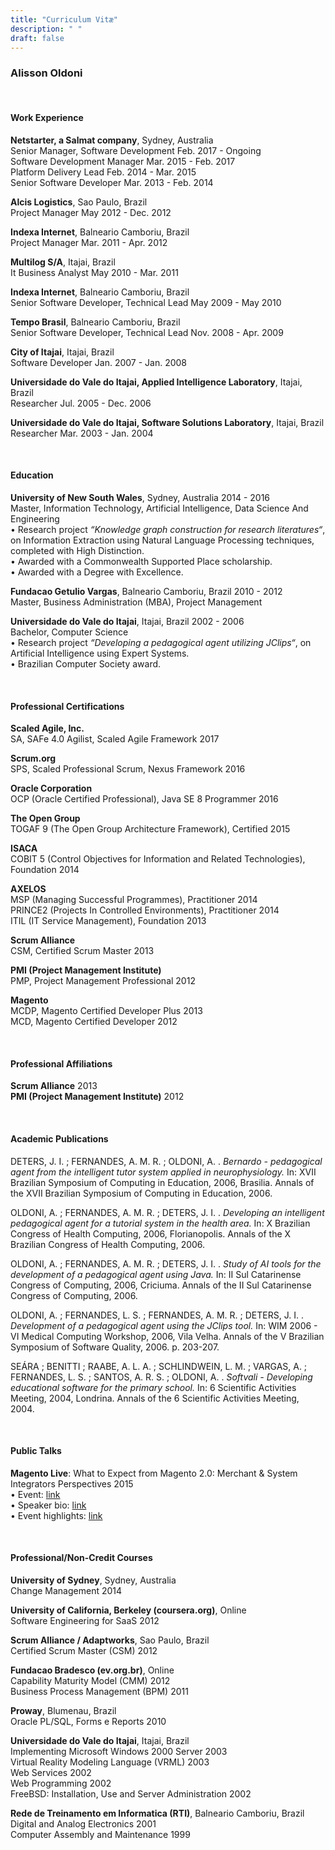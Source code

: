 ```yaml
---
title: "Curriculum Vitæ"
description: " "
draft: false
---
```


### Alisson Oldoni
  
  &nbsp;  
  
#### **Work Experience**  
  
  
**Netstarter, a Salmat company**, Sydney, Australia  
Senior Manager, Software Development <span class="pull-right">Feb. 2017 - Ongoing</span>  
Software Development Manager <span class="pull-right">Mar. 2015 - Feb. 2017</span>  
Platform Delivery Lead <span class="pull-right">Feb. 2014 - Mar. 2015</span>  
Senior Software Developer <span class="pull-right">Mar. 2013 - Feb. 2014</span>  
  
**Alcis Logistics**, Sao Paulo, Brazil  
Project Manager <span class="pull-right">May 2012 - Dec. 2012</span>  
  
**Indexa Internet**, Balneario Camboriu, Brazil  
Project Manager <span class="pull-right">Mar. 2011 - Apr. 2012</span>  
  
**Multilog S/A**, Itajai, Brazil  
It Business Analyst <span class="pull-right">May 2010 - Mar. 2011</span>  
  
**Indexa Internet**, Balneario Camboriu, Brazil  
Senior Software Developer, Technical Lead <span class="pull-right">May 2009 - May 2010</span>  
  
**Tempo Brasil**, Balneario Camboriu, Brazil  
Senior Software Developer, Technical Lead <span class="pull-right">Nov. 2008 - Apr. 2009</span>  
  
**City of Itajai**, Itajai, Brazil  
Software Developer <span class="pull-right">Jan. 2007 - Jan. 2008</span>  
  
**Universidade do Vale do Itajai, Applied Intelligence Laboratory**, Itajai, Brazil  
Researcher <span class="pull-right">Jul. 2005 - Dec. 2006</span>  
  
**Universidade do Vale do Itajai, Software Solutions Laboratory**, Itajai, Brazil  
Researcher <span class="pull-right">Mar. 2003 - Jan. 2004</span>   
  
  &nbsp;  
  
#### **Education**  
  
  
**University of New South Wales**, Sydney, Australia <span class="pull-right">2014 - 2016</span>  
Master, Information Technology, Artificial Intelligence, Data Science And Engineering  
<span class="subtext">&bull; Research project *“Knowledge graph construction for research literatures“*, on Information Extraction using Natural Language Processing techniques, completed with High Distinction.</span>  
<span class="subtext">&bull; Awarded with a Commonwealth Supported Place scholarship.</span>  
<span class="subtext">&bull; Awarded with a Degree with Excellence.</span>  
  
  
**Fundacao Getulio Vargas**, Balneario Camboriu, Brazil <span class="pull-right">2010 - 2012 </span>  
Master, Business Administration (MBA), Project Management  
  
  
**Universidade do Vale do Itajai**, Itajai, Brazil <span class="pull-right">2002 - 2006</span>  
Bachelor, Computer Science  
<span class="subtext">&bull; Research project *“Developing a pedagogical agent utilizing JClips“*, on Artificial Intelligence using Expert Systems.</span>  
<span class="subtext">&bull; Brazilian Computer Society award.</span>  
  
  &nbsp;  
  
#### **Professional Certifications**  
  
  
**Scaled Agile, Inc.**  
SA, SAFe 4.0 Agilist, Scaled Agile Framework <span class="pull-right">2017</span>  
  
**Scrum.org**  
SPS, Scaled Professional Scrum, Nexus Framework <span class="pull-right">2016</span>  
   
**Oracle Corporation**  
OCP (Oracle Certified Professional), Java SE 8 Programmer  <span class="pull-right">2016</span>  
   
**The Open Group**  
TOGAF 9 (The Open Group Architecture Framework), Certified  <span class="pull-right">2015</span>  
  
**ISACA**  
COBIT 5 (Control Objectives for Information and Related Technologies), Foundation  <span class="pull-right">2014</span>  
  
**AXELOS**  
MSP (Managing Successful Programmes), Practitioner  <span class="pull-right">2014</span>  
PRINCE2 (Projects In Controlled Environments), Practitioner  <span class="pull-right">2014</span>  
ITIL (IT Service Management), Foundation <span class="pull-right">2013</span> 
  
**Scrum Alliance**  
CSM, Certified Scrum Master <span class="pull-right">2013</span>  
  
**PMI (Project Management Institute)**  
PMP, Project Management Professional <span class="pull-right">2012</span>  
  
**Magento**  
MCDP, Magento Certified Developer Plus <span class="pull-right">2013</span>  
MCD, Magento Certified Developer <span class="pull-right">2012</span>  
  
  &nbsp;  
  
#### **Professional Affiliations**  
  
  
**Scrum Alliance** <span class="pull-right">2013</span>  
**PMI (Project Management Institute)** <span class="pull-right">2012</span>  
  
  &nbsp;  
  
#### **Academic Publications**  
  
  
DETERS, J. I. ; FERNANDES, A. M. R. ; OLDONI, A. . *Bernardo - pedagogical agent from the intelligent tutor system applied in neurophysiology.* In: XVII Brazilian Symposium of Computing in Education, 2006, Brasilia. Annals of the XVII Brazilian Symposium of Computing in Education, 2006.  
  
OLDONI, A. ; FERNANDES, A. M. R. ; DETERS, J. I. . *Developing an intelligent pedagogical agent for a tutorial system in the health area.* In: X Brazilian Congress of Health Computing, 2006, Florianopolis. Annals of the X Brazilian Congress of Health Computing, 2006.  
  
OLDONI, A. ; FERNANDES, A. M. R. ; DETERS, J. I. . *Study of AI tools for the development of a pedagogical agent using Java.* In: II Sul Catarinense Congress of Computing, 2006, Criciuma. Annals of the II Sul Catarinense Congress of Computing, 2006.  
  
OLDONI, A. ; FERNANDES, L. S. ; FERNANDES, A. M. R. ; DETERS, J. I. . *Development of a pedagogical agent using the JClips tool.* In: WIM 2006 - VI Medical Computing Workshop, 2006, Vila Velha. Annals of the V Brazilian Symposium of Software Quality, 2006. p. 203-207.  
  
SEÁRA ; BENITTI ; RAABE, A. L. A. ; SCHLINDWEIN, L. M. ; VARGAS, A. ; FERNANDES, L. S. ; SANTOS, A. R. S. ; OLDONI, A. . *Softvali - Developing educational software for the primary school.* In: 6 Scientific Activities Meeting, 2004, Londrina. Annals of the 6 Scientific Activities Meeting, 2004.  
  
  &nbsp;  
  
#### **Public Talks**  
  
  
**Magento Live**: What to Expect from Magento 2.0: Merchant & System Integrators Perspectives <span class="pull-right">2015</span>  
<span class="subtext">&bull; Event: [link](https://web.archive.org/web/20151116072938/http://magentolive.com:80/au/speakers/)</span>  
<span class="subtext">&bull; Speaker bio: [link](https://web.archive.org/web/20151116072938/http://magentolive.com:80/au/speakers/)</span>  
<span class="subtext">&bull; Event highlights: [link](https://www.youtube.com/watch?v=4_4XEt30pjA)</span>  
  
  &nbsp;  
  
#### **Professional/Non-Credit Courses**  
  
**University of Sydney**, Sydney, Australia  
Change Management <span class="pull-right">2014</span>  
  
**University of California, Berkeley (coursera.org)**, Online  
Software Engineering for SaaS <span class="pull-right">2012</span>  
  
**Scrum Alliance / Adaptworks**, Sao Paulo, Brazil  
Certified Scrum Master (CSM) <span class="pull-right">2012</span>  
  
**Fundacao Bradesco (ev.org.br)**, Online  
Capability Maturity Model (CMM) <span class="pull-right">2012</span>  
Business Process Management (BPM) <span class="pull-right">2011</span>  
  
**Proway**, Blumenau, Brazil  
Oracle PL/SQL, Forms e Reports <span class="pull-right">2010</span>  
  
**Universidade do Vale do Itajai**, Itajai, Brazil  
Implementing Microsoft Windows 2000 Server <span class="pull-right">2003</span>  
Virtual Reality Modeling Language (VRML) <span class="pull-right">2003</span>  
Web Services <span class="pull-right">2002</span>  
Web Programming <span class="pull-right">2002</span>  
FreeBSD: Installation, Use and Server Administration <span class="pull-right">2002</span>  
  
**Rede de Treinamento em Informatica (RTI)**, Balneario Camboriu, Brazil  
Digital and Analog Electronics <span class="pull-right">2001</span>  
Computer Assembly and Maintenance <span class="pull-right">1999</span>  
  
  &nbsp;  
  